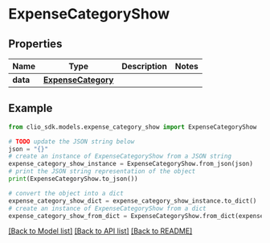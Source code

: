 # ExpenseCategoryShow


## Properties

Name | Type | Description | Notes
------------ | ------------- | ------------- | -------------
**data** | [**ExpenseCategory**](ExpenseCategory.md) |  | 

## Example

```python
from clio_sdk.models.expense_category_show import ExpenseCategoryShow

# TODO update the JSON string below
json = "{}"
# create an instance of ExpenseCategoryShow from a JSON string
expense_category_show_instance = ExpenseCategoryShow.from_json(json)
# print the JSON string representation of the object
print(ExpenseCategoryShow.to_json())

# convert the object into a dict
expense_category_show_dict = expense_category_show_instance.to_dict()
# create an instance of ExpenseCategoryShow from a dict
expense_category_show_from_dict = ExpenseCategoryShow.from_dict(expense_category_show_dict)
```
[[Back to Model list]](../README.md#documentation-for-models) [[Back to API list]](../README.md#documentation-for-api-endpoints) [[Back to README]](../README.md)


